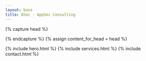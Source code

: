```yaml
---
layout: base
title: 8Sec - AppSec Consulting
---
```


{% capture head %}
  <!-- optional meta/SEO -->
{% endcapture %}
{% assign content_for_head = head %}

{% include hero.html %}
{% include services.html %}
{% include contact.html %}

